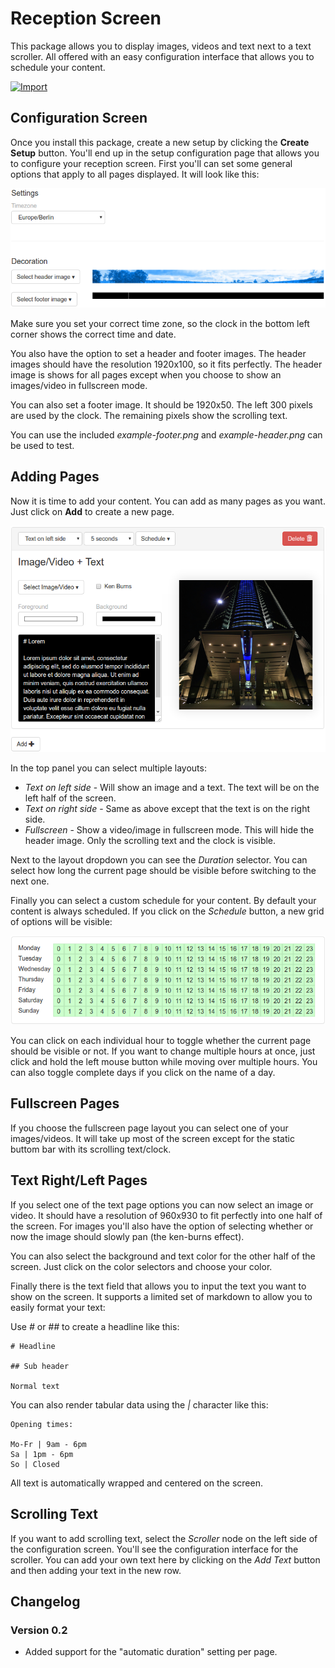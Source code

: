 # Reception Screen

This package allows you to display images, videos and text next to a text scroller.
All offered with an easy configuration interface that allows you to schedule your
content.

[![Import](https://cdn.infobeamer.com/s/img/import.png)](https://info-beamer.com/use?url=https://github.com/info-beamer/package-reception)

## Configuration Screen

Once you install this package, create a new setup by clicking the **Create Setup** button.
You'll end up in the setup configuration page that allows you to configure your
reception screen. First you'll can set some general options that apply to all pages displayed.
It will look like this:

![General Settings](doc-settings.png)

Make sure you set your correct time zone, so the clock in the bottom left corner
shows the correct time and date.

You also have the option to set a header and footer images. The header images
should have the resolution 1920x100, so it fits perfectly. The header image
is shows for all pages except when you choose to show an images/video in
fullscreen mode.

You can also set a footer image. It should be 1920x50. The left 300 pixels
are used by the clock. The remaining pixels show the scrolling text.

You can use the included *example-footer.png* and *example-header.png* can
be used to test.

## Adding Pages

Now it is time to add your content. You can add as many pages as you want.
Just click on **Add** to create a new page.

![Pages Interface](doc-pages.png)

In the top panel you can select multiple layouts:

 * *Text on left side* - Will show an image and a text. The text will be on the left half of the screen.
 * *Text on right side* - Same as above except that the text is on the right side.
 * *Fullscreen* - Show a video/image in fullscreen mode. This will hide the header image. Only the
   scrolling text and the clock is visible.

Next to the layout dropdown you can see the *Duration* selector. You can select how long the
current page should be visible before switching to the next one.

Finally you can select a custom schedule for your content. By default your content is always
scheduled. If you click on the *Schedule* button, a new grid of options will be visible:

![Schedule Interface](doc-schedule.png)

You can click on each individual hour to toggle whether the current page should be
visible or not. If you want to change multiple hours at once, just click and hold
the left mouse button while moving over multiple hours. You can also toggle complete
days if you click on the name of a day.

## Fullscreen Pages

If you choose the fullscreen page layout you can select one of your images/videos.
It will take up most of the screen except for the static buttom bar with its
scrolling text/clock.

## Text Right/Left Pages

If you select one of the text page options you can now select an image or video.
It should have a resolution of 960x930 to fit perfectly into one half of the
screen. For images you'll also have the option of selecting whether or now
the image should slowly pan (the ken-burns effect).

You can also select the background and text color for the other half of the
screen. Just click on the color selectors and choose your color.

Finally there is the text field that allows you to input the text you
want to show on the screen. It supports a limited set of markdown to
allow you to easily format your text:

Use *#* or *##* to create a headline like this:

```
# Headline

## Sub header

Normal text
```

You can also render tabular data using the *|* character like this:

```
Opening times:

Mo-Fr | 9am - 6pm
Sa | 1pm - 6pm
So | Closed
```

All text is automatically wrapped and centered on the screen.

## Scrolling Text

If you want to add scrolling text, select the *Scroller* node on
the left side of the configuration screen. You'll see the
configuration interface for the scroller. You can add your
own text here by clicking on the *Add Text* button and then
adding your text in the new row.

## Changelog

### Version 0.2

 * Added support for the "automatic duration" setting per page.
